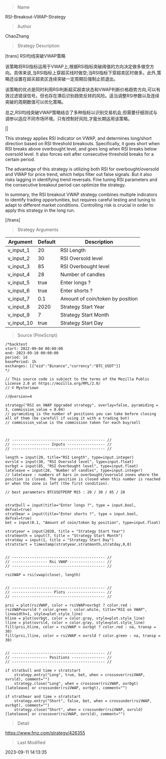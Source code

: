 
> Name

RSI-Breakout-VWAP-Strategy

> Author

ChaoZhang

> Strategy Description

[trans]
RSI均线突破VWAP策略

该策略将RSI指标运用于VWAP上,根据RSI指标突破阈值的方向决定做多做空方向。具体来说,当RSI指标上穿超买线时做空;当RSI指标下穿超卖区时做多。此外,策略还设置在超买超卖区连续突破一定周期后强制止损退出。

该策略的优点是同时利用RSI判断超买超卖状态和VWAP判断价格趋势方向,可以有效过滤错误信号。但也存在滞后识别趋势反转的风险。适当调整RSI参数以及连续突破的周期数值可以优化策略。

总之,RSI均线突破VWAP策略结合了多种指标以识别交易机会,但需要仔细测试与调参以适应不同市场环境。只有控制好风险,才能长期运用该策略。

||

This strategy applies RSI indicator on VWAP, and determines long/short direction based on RSI threshold breakouts. Specifically, it goes short when RSI breaks above overbought level, and goes long when RSI breaks below oversold level. It also forces exit after consecutive threshold breaks for a certain period.

The advantage of this strategy is utilizing both RSI for overbought/oversold and VWAP for price trend, which helps filter out false signals. But it also risks lagging in identifying trend reversals. Fine tuning RSI parameters and the consecutive breakout period can optimize the strategy.

In summary, the RSI breakout VWAP strategy combines multiple indicators to identify trading opportunities, but requires careful testing and tuning to adapt to different market conditions. Controlling risk is crucial in order to apply this strategy in the long run.

[/trans]

> Strategy Arguments



|Argument|Default|Description|
|----|----|----|
|v_input_1|20|RSI Length|
|v_input_2|30|RSI Oversold level|
|v_input_3|85|RSI Overbought level|
|v_input_4|28|Number of candles|
|v_input_5|true|Enter longs ?|
|v_input_6|true|Enter shorts ?|
|v_input_7|0.1|Amount of coin/token by position|
|v_input_8|2020|Strategy Start Year|
|v_input_9|7|Strategy Start Month|
|v_input_10|true|Strategy Start Day|


> Source (PineScript)

``` pinescript
/*backtest
start: 2022-09-04 00:00:00
end: 2023-09-10 00:00:00
period: 1d
basePeriod: 1h
exchanges: [{"eid":"Binance","currency":"BTC_USDT"}]
*/

// This source code is subject to the terms of the Mozilla Public License 2.0 at https://mozilla.org/MPL/2.0/
// © Mysteriown

//@version=4

strategy("RSI on VWAP Upgraded strategy", overlay=false, pyramiding = 3, commission_value = 0.04)
// pyramiding is the number of positions you can take before closing all of them (be carefull if using it with a trading bot)
// commission_value is the commission taken for each buy/sell



// ------------------------------------------ //
// ----------------- Inputs ----------------- //
// ------------------------------------------ //

length = input(20, title="RSI Length", type=input.integer)
ovrsld = input(30, "RSI Oversold level", type=input.float)
ovrbgt = input(85, "RSI Overbought level", type=input.float)
lateleave = input(28, "Number of candles", type=input.integer)
// lateleave : numbers of bars in overbought/oversold zones where the position is closed. The position is closed when this number is reached or when the zone is left (the first condition).

// best parameters BTCUSDTPERP M15 : 20 / 30 / 85 / 28


stratbull = input(title="Enter longs ?", type = input.bool, defval=true)
stratbear = input(title="Enter shorts ?", type = input.bool, defval=true)
bet = input(0.1, "Amount of coin/token by position", type=input.float)

stratyear = input(2020, title = "Strategy Start Year")
stratmonth = input(7, title = "Strategy Start Month")
stratday = input(1, title = "Strategy Start Day")
stratstart = timestamp(stratyear,stratmonth,stratday,0,0)


// ------------------------------------------ //
// ---------------- Rsi VWAP ---------------- //
// ------------------------------------------ //

rsiVWAP = rsi(vwap(close), length)


// ------------------------------------------ //
// ------------------ Plots ----------------- //
// ------------------------------------------ //

prsi = plot(rsiVWAP, color = rsiVWAP>ovrbgt ? color.red : rsiVWAP<ovrsld ? color.green : color.white, title="RSI on VWAP", linewidth=1, style=plot.style_line)
hline = plot(ovrbgt, color = color.gray, style=plot.style_line)
lline = plot(ovrsld, color = color.gray, style=plot.style_line)
fill(prsi,hline, color = rsiVWAP > ovrbgt ? color.red : na, transp = 30)
fill(prsi,lline, color = rsiVWAP < ovrsld ? color.green : na, transp = 30)


// ------------------------------------------ //
// ---------------- Positions --------------- //
// ------------------------------------------ //

if stratbull and time > stratstart
    strategy.entry("Long", true, bet, when = crossover(rsiVWAP, ovrsld), comment="")
    strategy.close("Long", when = crossover(rsiVWAP, ovrbgt)[lateleave] or crossunder(rsiVWAP, ovrbgt), comment="")

if stratbear and time > stratstart
    strategy.entry("Short", false, bet, when = crossunder(rsiVWAP, ovrbgt), comment="")
    strategy.close("Short", when = crossunder(rsiVWAP, ovrsld)[lateleave] or crossover(rsiVWAP, ovrsld), comment="")
```

> Detail

https://www.fmz.com/strategy/426355

> Last Modified

2023-09-11 14:13:35
